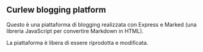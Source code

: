 ## Curlew blogging platform

Questo è una piattaforma di blogging realizzata con Express e Marked (una libreria JavaScript per convertire Markdown in HTML).

La piattaforma è libera di essere riprodotta e modificata.
